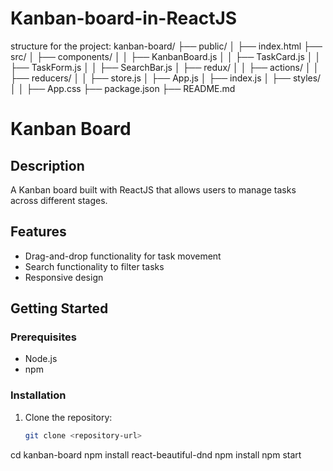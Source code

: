 # Kanban-board-in-ReactJS
structure for the project:
kanban-board/
├── public/
│   ├── index.html
├── src/
│   ├── components/
│   │   ├── KanbanBoard.js
│   │   ├── TaskCard.js
│   │   ├── TaskForm.js
│   │   ├── SearchBar.js
│   ├── redux/
│   │   ├── actions/
│   │   ├── reducers/
│   │   ├── store.js
│   ├── App.js
│   ├── index.js
│   ├── styles/
│   │   ├── App.css
├── package.json
├── README.md
# Kanban Board

## Description
A Kanban board built with ReactJS that allows users to manage tasks across different stages.

## Features
- Drag-and-drop functionality for task movement
- Search functionality to filter tasks
- Responsive design

## Getting Started

### Prerequisites
- Node.js
- npm

### Installation
1. Clone the repository:
   ```bash
   git clone <repository-url>
cd kanban-board
npm install react-beautiful-dnd
npm install
npm start
